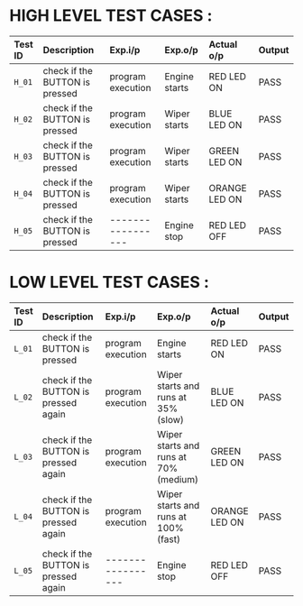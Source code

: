 # HIGH LEVEL TEST CASES :

|Test ID |	Description |	Exp.i/p	| Exp.o/p |	Actual o/p |	Output |
|:-------|:-----------------|:----------|:--------|:---------------|:----------|
|`H_01`|	check if the BUTTON is pressed	|program execution|	Engine starts	|RED LED ON	|PASS|
|`H_02`|	check if the BUTTON is pressed	|program execution|	Wiper starts	|BLUE LED ON	|PASS|
|`H_03`|	check if the BUTTON is pressed	|program execution|	Wiper starts	|GREEN LED ON	|PASS|
|`H_04`|	check if the BUTTON is pressed	|program execution|	Wiper starts	|ORANGE LED ON	|PASS|
|`H_05`|	check if the BUTTON is pressed	|-----------------|	Engine stop	|RED LED OFF	|PASS|





# LOW LEVEL TEST CASES :
|Test ID |	Description |	Exp.i/p |	Exp.o/p	|Actual o/p	| Output|
|:-------|:-------------|:--------|:--------|:----------|:-------|
|`L_01`|	check if the BUTTON is pressed      |	program execution     |	Engine starts	| RED LED ON	                                  |PASS|
|`L_02`|	check if the BUTTON is pressed again|	program execution     |	Wiper starts and runs at 35% (slow)	| BLUE LED ON	      |PASS|
|`L_03`|	check if the BUTTON is pressed again|	program execution     |	Wiper starts and runs at 70%	(medium)| GREEN LED ON	      |PASS|
|`L_04`|	check if the BUTTON is pressed again|	program execution     |	Wiper starts and runs at 100% (fast)|ORANGE LED ON	    |PASS|
|`L_05`|	check if the BUTTON is pressed again|	-----------------     |	Engine stop	| RED LED OFF                                  	  |PASS|
